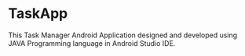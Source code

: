 # TaskApp
 This Task  Manager Android Application designed and developed using JAVA Programming language in  Android Studio IDE.
